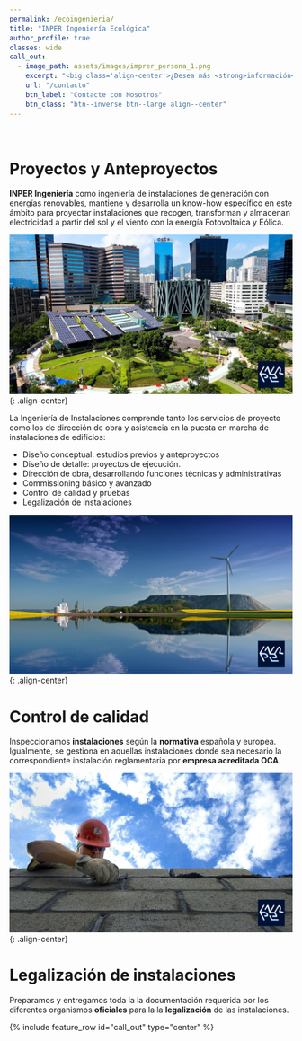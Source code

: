 ```yaml
---
permalink: /ecoingenieria/
title: "INPER Ingeniería Ecológica"
author_profile: true
classes: wide
call_out:
  - image_path: assets/images/imprer_persona_1.png
    excerpt: "<big class='align-center'>¿Desea más <strong>información</strong>?</big>"
    url: "/contacto"
    btn_label: "Contacte con Nosotros"
    btn_class: "btn--inverse btn--large align--center"
---
```



<br>Proyectos y Anteproyectos
====

__INPER Ingeniería__ como ingeniería de instalaciones de generación con energías renovables, mantiene y desarrolla un know-how específico en este ámbito para proyectar instalaciones que recogen, transforman y almacenan electricidad a partir del sol y el viento con la energía Fotovoltaica y Eólica.

![Imagen Ecología](/assets/images/imper_eco_2.png){: .align-center} 

La Ingeniería de Instalaciones comprende tanto los servicios de proyecto como los de dirección de obra y asistencia en la puesta en marcha de instalaciones de edificios:

- Diseño conceptual: estudios previos y anteproyectos
- Diseño de detalle: proyectos de ejecución.
- Dirección de obra, desarrollando funciones técnicas y administrativas
- Commissioning básico y avanzado
- Control de calidad y pruebas
- Legalización de instalaciones

![Imagen Ecología](/assets/images/imper_eco_1.png){: .align-center}

Control de __calidad__
====
Inspeccionamos __instalaciones__ según la __normativa__ española y europea. Igualmente, se gestiona en aquellas instalaciones donde sea necesario la correspondiente instalación reglamentaria por __empresa acreditada OCA__. 

![Imagen Industrial](/assets/images/imper_industria_2.png){: .align-center}

**Legalización** de instalaciones
===

Preparamos y entregamos toda la la documentación requerida por los diferentes organismos __oficiales__ para la la __legalización__ de las instalaciones. 

{% include feature_row id="call_out" type="center" %}

<style>

    .t1{
        color: #123FFF; 
    }

</style>
